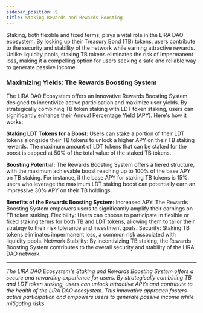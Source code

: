 ```yaml
---
sidebar_position: 9
title: Staking Rewards and Rewards Boosting
---
```


Staking, both flexible and fixed terms, plays a vital role in the LIRA DAO ecosystem. By locking up their Treasury Bond (TB) tokens, users contribute to the security and stability of the network while earning attractive rewards. Unlike liquidity pools, staking TB tokens eliminates the risk of impermanent loss, making it a compelling option for users seeking a safe and reliable way to generate passive income.


### Maximizing Yields: The Rewards Boosting System
The LIRA DAO Ecosystem offers an innovative Rewards Boosting System designed to incentivize active participation and maximize user yields. By strategically combining TB token staking with LDT token staking, users can significantly enhance their Annual Percentage Yield (APY). Here's how it works:

**Staking LDT Tokens for a Boost:** Users can stake a portion of their LDT tokens alongside their TB tokens to unlock a higher APY on their TB staking rewards. The maximum amount of LDT tokens that can be staked for the boost is capped at 50% of the total value of the staked TB tokens.

**Boosting Potential:** The Rewards Boosting System offers a tiered structure, with the maximum achievable boost reaching up to 100% of the base APY on TB staking. For instance, if the base APY for staking TB tokens is 15%, users who leverage the maximum LDT staking boost can potentially earn an impressive 30% APY on their TB holdings.

**Benefits of the Rewards Boosting System:**
Increased APY: The Rewards Boosting System empowers users to significantly amplify their earnings on TB token staking.
Flexibility: Users can choose to participate in flexible or fixed staking terms for both TB and LDT tokens, allowing them to tailor their strategy to their risk tolerance and investment goals.
Security: Staking TB tokens eliminates impermanent loss, a common risk associated with liquidity pools.
Network Stability: By incentivizing TB staking, the Rewards Boosting System contributes to the overall security and stability of the LIRA DAO network.

---

*The LIRA DAO Ecosystem's Staking and Rewards Boosting System offers a secure and rewarding experience for users. By strategically combining TB and LDT token staking, users can unlock attractive APYs and contribute to the health of the LIRA DAO ecosystem. This innovative approach fosters active participation and empowers users to generate passive income while mitigating risks.*
